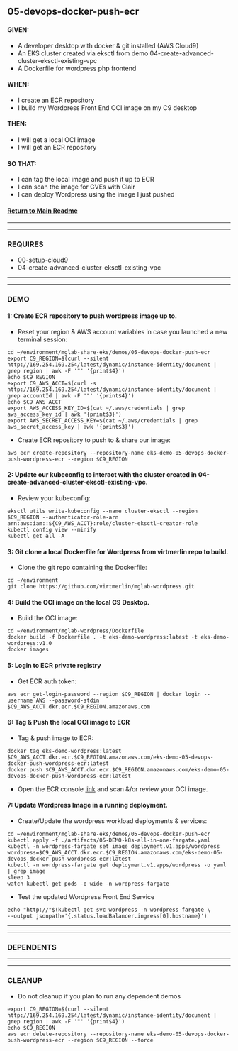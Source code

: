 ## 05-devops-docker-push-ecr
#### GIVEN:
  - A developer desktop with docker & git installed (AWS Cloud9)
  - An EKS cluster created via eksctl from demo 04-create-advanced-cluster-eksctl-existing-vpc
  - A Dockerfile for wordpress php frontend

#### WHEN:
  - I create an ECR repository
  - I build my Wordpress Front End OCI image on my C9 desktop

#### THEN:
  - I will get a local OCI image
  - I will get an ECR repository

#### SO THAT:
  - I can tag the local image and push it up to ECR
  - I can scan the image for CVEs with Clair
  - I can deploy Wordpress using the image I just pushed

#### [Return to Main Readme](https://github.com/virtmerlin/mglab-share-eks#demos)

---------------------------------------------------------------
---------------------------------------------------------------
### REQUIRES
- 00-setup-cloud9
- 04-create-advanced-cluster-eksctl-existing-vpc

---------------------------------------------------------------
---------------------------------------------------------------
### DEMO

#### 1: Create ECR repository to push wordpress image up to.
- Reset your region & AWS account variables in case you launched a new terminal session:
```
cd ~/environment/mglab-share-eks/demos/05-devops-docker-push-ecr
export C9_REGION=$(curl --silent http://169.254.169.254/latest/dynamic/instance-identity/document |  grep region | awk -F '"' '{print$4}')
echo $C9_REGION
export C9_AWS_ACCT=$(curl -s http://169.254.169.254/latest/dynamic/instance-identity/document | grep accountId | awk -F '"' '{print$4}')
echo $C9_AWS_ACCT
export AWS_ACCESS_KEY_ID=$(cat ~/.aws/credentials | grep aws_access_key_id | awk '{print$3}')
export AWS_SECRET_ACCESS_KEY=$(cat ~/.aws/credentials | grep aws_secret_access_key | awk '{print$3}')
```
- Create ECR repository to push to & share our image:
```
aws ecr create-repository --repository-name eks-demo-05-devops-docker-push-wordpress-ecr --region $C9_REGION
```

#### 2: Update our kubeconfig to interact with the cluster created in 04-create-advanced-cluster-eksctl-existing-vpc.
- Review your kubeconfig:
```
eksctl utils write-kubeconfig --name cluster-eksctl --region $C9_REGION --authenticator-role-arn arn:aws:iam::${C9_AWS_ACCT}:role/cluster-eksctl-creator-role
kubectl config view --minify
kubectl get all -A
```

#### 3:  Git clone a local Dockerfile for Wordpress from virtmerlin repo to build.
- Clone the git repo containing the Dockerfile:
```
cd ~/environment
git clone https://github.com/virtmerlin/mglab-wordpress.git
```

#### 4: Build the OCI image on the local C9 Desktop.
- Build the OCI image:
```
cd ~/environment/mglab-wordpress/Dockerfile
docker build -f Dockerfile . -t eks-demo-wordpress:latest -t eks-demo-wordpress:v1.0
docker images
```

#### 5: Login to ECR private registry
- Get ECR auth token:
```
aws ecr get-login-password --region $C9_REGION | docker login --username AWS --password-stdin $C9_AWS_ACCT.dkr.ecr.$C9_REGION.amazonaws.com
```

#### 6: Tag & Push the local OCI image to ECR
- Tag & push image to ECR:
```
docker tag eks-demo-wordpress:latest $C9_AWS_ACCT.dkr.ecr.$C9_REGION.amazonaws.com/eks-demo-05-devops-docker-push-wordpress-ecr:latest
docker push $C9_AWS_ACCT.dkr.ecr.$C9_REGION.amazonaws.com/eks-demo-05-devops-docker-push-wordpress-ecr:latest
```
- Open the ECR console [link](https://us-west-1.console.aws.amazon.com/ecr/repositories/private/987210092513/eks-demo-05-devops-docker-push-wordpress-ecr?) and scan &/or review your OCI image.

#### 7: Update Wordpress Image in a running deployment.
- Create/Update the wordpress workload deployments & services:
```
cd ~/environment/mglab-share-eks/demos/05-devops-docker-push-ecr
kubectl apply -f ./artifacts/05-DEMO-k8s-all-in-one-fargate.yaml
kubectl -n wordpress-fargate set image deployment.v1.apps/wordpress wordpress=$C9_AWS_ACCT.dkr.ecr.$C9_REGION.amazonaws.com/eks-demo-05-devops-docker-push-wordpress-ecr:latest
kubectl -n wordpress-fargate get deployment.v1.apps/wordpress -o yaml | grep image
sleep 3
watch kubectl get pods -o wide -n wordpress-fargate
```
- Test the updated Wordpress Front End Service
```
echo "http://"$(kubectl get svc wordpress -n wordpress-fargate \
--output jsonpath='{.status.loadBalancer.ingress[0].hostname}')
```

---------------------------------------------------------------
---------------------------------------------------------------
### DEPENDENTS

---------------------------------------------------------------
---------------------------------------------------------------
### CLEANUP
- Do not cleanup if you plan to run any dependent demos
```
export C9_REGION=$(curl --silent http://169.254.169.254/latest/dynamic/instance-identity/document |  grep region | awk -F '"' '{print$4}')
echo $C9_REGION
aws ecr delete-repository --repository-name eks-demo-05-devops-docker-push-wordpress-ecr --region $C9_REGION --force
```
